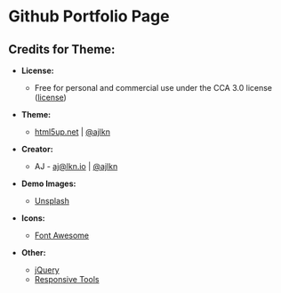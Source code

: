 # Github Portfolio Page


 
 
## Credits for Theme:
- **License:**  
  - Free for personal and commercial use under the CCA 3.0 license ([license](https://html5up.net/license))

- **Theme:**  
  - [html5up.net](https://html5up.net) | [@ajlkn](https://twitter.com/ajlkn)

- **Creator:**  
  - AJ - [aj@lkn.io](mailto:aj@lkn.io) | [@ajlkn](https://twitter.com/ajlkn)

- **Demo Images:**  
  - [Unsplash](https://unsplash.com)

- **Icons:**  
  - [Font Awesome](https://fontawesome.io)

- **Other:**  
  - [jQuery](https://jquery.com)  
  - [Responsive Tools](https://github.com/ajlkn/responsive-tools)
